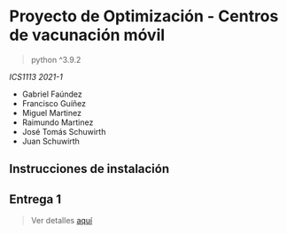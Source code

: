 # Proyecto de Optimización - Centros de vacunación móvil

> python ^3.9.2

_ICS1113 2021-1_

- Gabriel Faúndez
- Francisco Guíñez
- Miguel Martinez
- Raimundo Martinez
- José Tomás Schuwirth
- Juan Schuwirth

## Instrucciones de instalación


## Entrega 1

> Ver detalles [aquí](https://github.com/FarDust/Proyecto-Optimizacion/tree/main/docs/entrega1)